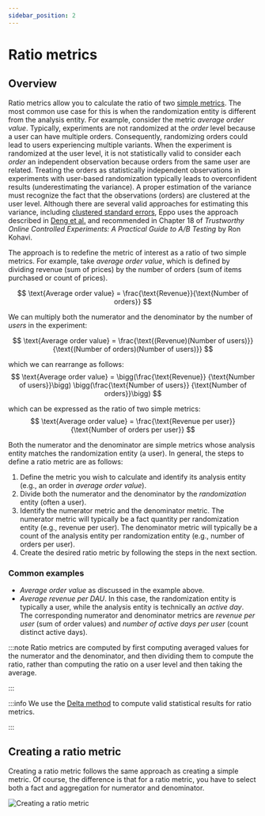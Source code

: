 ```yaml
---
sidebar_position: 2
---
```


# Ratio metrics
## Overview
Ratio metrics allow you to calculate the ratio of two [simple metrics](/data-management/metrics/simple-metric). The most common use case for this is when the randomization entity is different from the analysis entity. 
For example, consider the metric _average order value_. Typically, experiments are not randomized at the _order_ level because a user can have multiple orders. 
Consequently, randomizing orders could lead to users experiencing multiple variants. When the experiment is randomized at the user level, it is not statistically valid to consider each
_order_ an independent observation because orders from the same user are related. Treating the orders as statistically independent observations in experiments with user-based
randomization typically leads to overconfident results (underestimating the variance). A proper estimation of the variance must recognize the fact that the observations (orders) are clustered
at the user level. Although there are several valid approaches for estimating this variance, including [clustered standard errors](https://en.wikipedia.org/wiki/Clustered_standard_errors),
Eppo uses the approach described in [Deng et al.](https://alexdeng.github.io/public/files/kdd2018-dm.pdf) and recommended in 
Chapter 18 of _Trustworthy Online Controlled Experiments: A Practical Guide to A/B Testing_ by Ron Kohavi.


The approach is to redefine the metric of interest as a ratio of two simple metrics. For example, take _average order value_, which is defined by 
dividing revenue (sum of prices) by the number of orders (sum of items purchased or count of prices).


$$
\text{Average order value} = \frac{\text{Revenue}}{\text{Number of orders}}
$$

We can multiply both the numerator and the denominator by the number of _users_ in the experiment:

$$
\text{Average order value} = \frac{\text{(Revenue)(Number of users)}}{\text{(Number of orders)(Number of users)}}
$$

which we can rearrange as follows:
$$
\text{Average order value} = \bigg(\frac{\text{Revenue}} {\text{Number of users}}\bigg) \bigg(\frac{\text{Number of users}} {\text{Number of orders}}\bigg)
$$

which can be expressed as the ratio of two simple metrics:
$$
\text{Average order value} = \frac{\text{Revenue per user}}{\text{Number of orders per user}}
$$

Both the numerator and the denominator are simple metrics whose analysis entity matches the randomization entity (a user). In general, the steps to define a ratio metric are
as follows:
1. Define the metric you wish to calculate and identify its analysis entity (e.g., an order in _average order value_).
2. Divide both the numerator and the denominator by the _randomization_ entity (often a user).
3. Identify the numerator metric and the denominator metric. The numerator metric will typically be a fact quantity per randomization entity (e.g., revenue per user). The denominator metric will typically be a count of the analysis entity per randomization entity (e.g., number of orders per user).
4. Create the desired ratio metric by following the steps in the next section.

### Common examples
- _Average order value_ as discussed in the example above.
- _Average revenue per DAU_. In this case, the randomization entity is typically a user, while the analysis entity is technically an _active day_. The corresponding numerator and denominator metrics are _revenue per user_ (sum of order values) and _number of active days per user_ (count distinct active days).


:::note
Ratio metrics are computed by first computing averaged values for the numerator and the denominator, and then dividing them to compute the ratio, rather than computing the ratio on a user level and then taking the average.

:::

:::info
We use the [Delta method](/statistics/confidence-intervals/statistical-nitty-gritty) to compute valid statistical results for ratio metrics.

:::

## Creating a ratio metric

Creating a ratio metric follows the same approach as creating a simple metric.
Of course, the difference is that for a ratio metric, you have to select both a fact and aggregation for numerator and denominator.

![Creating a ratio metric](/img/data-management/metrics/create-ratio-metric.png)
